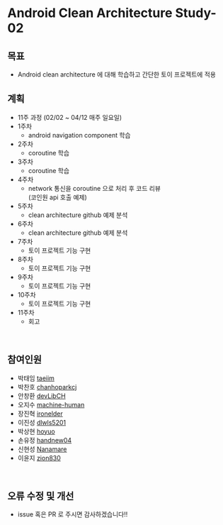 # Android Clean Architecture Study-02

## 목표
* Android clean architecture 에 대해 학습하고 간단한 토이 프로젝트에 적용

## 계획
- 11주 과정 (02/02 ~ 04/12 매주 일요일)
- 1주차
  - android navigation component 학습
- 2주차
  - coroutine 학습
- 3주차
  - coroutine 학습
- 4주차
  - network 통신을 coroutine 으로 처리 후 코드 리뷰  
  (코인원 api 호출 예제)
- 5주차
  - clean architecture github 예제 분석
- 6주차
  - clean architecture github 예제 분석
- 7주차
  - 토이 프로젝트 기능 구현
- 8주차
  - 토이 프로젝트 기능 구현
- 9주차
  - 토이 프로젝트 기능 구현
- 10주차
  - 토이 프로젝트 기능 구현
- 11주차
  - 회고 

</br>

## 참여인원
- 박태임 [taeiim](https://github.com/taeiim)
- 박찬호 [chanhoparkcj](https://github.com/chanhoparkcj)
- 안창환 [devLibCH](https://github.com/devLibCH)
- 오지수 [machine-human](https://github.com/machine-human)
- 장진혁 [ironelder](https://github.com/ironelder)
- 이진성 [dlwls5201](https://github.com/dlwls5201)
- 박상현 [hoyuo](https://github.com/hoyuo)
- 손유정 [handnew04](https://github.com/handnew04)
- 신현성 [Nanamare](https://github.com/Nanamare)
- 이윤지 [zion830](https://github.com/zion830)

</br>

## 오류 수정 및 개선
* issue 혹은 PR 로 주시면 감사하겠습니다!!
